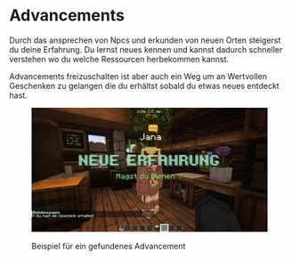 # Advancements

Durch das ansprechen von Npcs und erkunden von neuen Orten steigerst du deine Erfahrung. Du lernst neues kennen und kannst dadurch schneller verstehen wo du welche Ressourcen herbekommen kannst.

Advancements freizuschalten ist aber auch ein Weg um an Wertvollen Geschenken zu gelangen die du erhältst sobald du etwas neues entdeckt hast.

<figure><img src="../.gitbook/assets/2023-05-26_21.55.59.png" alt=""><figcaption><p>Beispiel für ein gefundenes Advancement</p></figcaption></figure>
